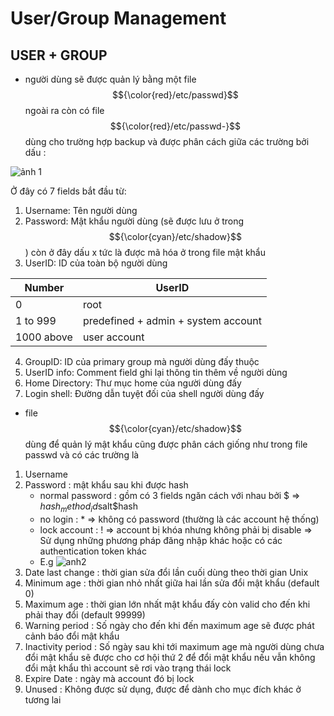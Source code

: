 # User/Group Management
## USER + GROUP
* người dùng sẽ được quản lý bằng một file $${\color{red}/etc/passwd}$$ ngoài ra còn có file $${\color{red}/etc/passwd-}$$ dùng cho trường hợp backup và được phân cách giữa các trường bởi dấu :

![ảnh 1](https://github.com/user-attachments/assets/52361aa9-9d99-44ca-8c0e-6064a2a079f1)

Ở đây có 7 fields bắt đầu từ:

1. Username: Tên người dùng
2. Password: Mật khẩu người dùng (sẽ được lưu ở trong $${\color{cyan}/etc/shadow}$$) còn ở đây dấu x tức là được mã hóa ở trong file mật khẩu
3. UserID: ID của toàn bộ người dùng

| Number | UserID |
| --- | --- |
| 0 | root |
| 1 to 999 | predefined + admin + system account|
| 1000 above | user account |

4. GroupID: ID của primary group mà người dùng đấy thuộc
5. UserID info: Comment field ghi lại thông tin thêm về người dùng
6. Home Directory: Thư mục home của người dùng đấy
7. Login shell: Đường dẫn tuyệt đối của shell người dùng đấy

* file $${\color{cyan}/etc/shadow}$$ dùng để quản lý mật khẩu cũng được phân cách giống như trong file passwd và có các trường là
1. Username
2. Password : mật khẩu sau khi được hash
    - normal password : gồm có 3 fields ngăn cách với nhau bởi $ => $hash_method_id$salt$hash
    - no login : * => không có password (thường là các account hệ thống)
    - lock account : ! => account bị khóa nhưng không phải bị disable => Sử dụng những phương pháp đăng nhập khác hoặc có các authentication token khác
    - E.g ![anh2](https://github.com/user-attachments/assets/af8b8825-27d5-40cc-89f6-ae208b484db5) 
3. Date last change : thời gian sửa đổi lần cuối dùng theo thời gian Unix
4. Minimum age : thời gian nhỏ nhất giữa hai lần sửa đổi mật khẩu (default 0)
5. Maximum age : thời gian lớn nhất mật khẩu đấy còn valid cho đến khi phải thay đổi (default 99999)
6. Warning period : Số ngày cho đến khi đến maximum age sẽ được phát cảnh báo đổi mật khẩu
7. Inactivity period : Số ngày sau khi tới maximum age mà người dùng chưa đổi mật khẩu sẽ được cho cơ hội thứ 2 để đổi mật khẩu nếu vẫn không đổi mật khẩu thì account sẽ rơi vào trạng thái lock
8. Expire Date : ngày mà account đó bị lock
9. Unused : Không được sử dụng, được để dành cho mục đích khác ở tương lai